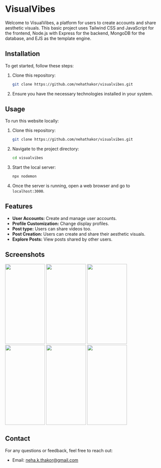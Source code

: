 # VisualVibes

Welcome to VisualVibes, a platform for users to create accounts and share aesthetic visuals. This basic project uses Tailwind CSS and JavaScript for the frontend, Node.js with Express for the backend, MongoDB for the database, and EJS as the template engine.

## Installation

To get started, follow these steps:

1. Clone this repository:

    ```bash
    git clone https://github.com/nehathakor/visualvibes.git
    ```

2. Ensure you have the necessary technologies installed in your system.

## Usage

To run this website locally:

1. Clone this repository:

    ```bash
    git clone https://github.com/nehathakor/visualvibes.git
    ```

2. Navigate to the project directory:

    ```bash
    cd visualvibes
    ```
    
3. Start the local server:

    ```bash
    npx nodemon
    ```

4. Once the server is running, open a web browser and go to `localhost:3000`.

## Features

- **User Accounts:** Create and manage user accounts.
- **Profile Customization:** Change display profiles.
- **Post type:** Users can share videos too.
- **Post Creation:** Users can create and share their aesthetic visuals.
- **Explore Posts:** View posts shared by other users.

## Screenshots


<img src="https://github.com/nehathakor/visualvibes/assets/130857613/a6aac9e8-5c48-48cf-934d-5cac781484a0" width="130" height="260">
<img src="https://github.com/nehathakor/visualvibes/assets/130857613/57d94350-40bc-4f4b-a8e2-1538389c7e79"  width="130" height="260">                        
<img src="https://github.com/nehathakor/visualvibes/assets/130857613/80c2977c-e394-460e-9be8-1f2bba3bbab8" width="130" height="260">
<img src="https://github.com/nehathakor/visualvibes/assets/130857613/e7b00ecb-d1a7-4b5c-bfcb-5fdae13fc4f1" width="130" height="260">
<img src="https://github.com/nehathakor/visualvibes/assets/130857613/f676fae4-f3ed-4115-b689-b70149f88cb7" width="130" height="260">
<img src="https://github.com/nehathakor/visualvibes/assets/130857613/ec36693d-83c1-4281-9f64-ea50150e4a23" width="130" height="260">

## Contact

For any questions or feedback, feel free to reach out:
- Email: neha.k.thakor@gmail.com

